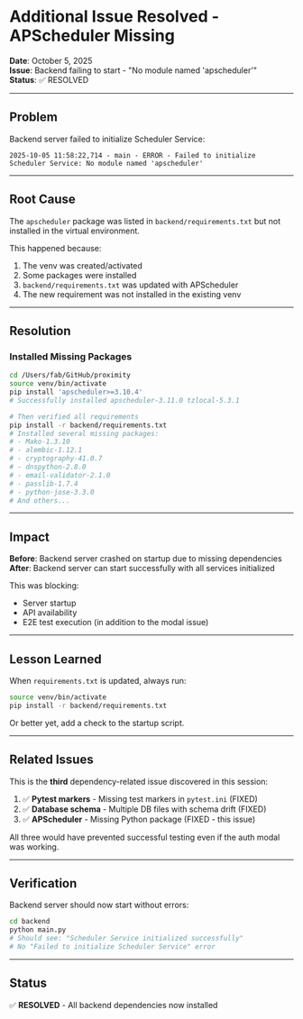# Additional Issue Resolved - APScheduler Missing

**Date**: October 5, 2025  
**Issue**: Backend failing to start - "No module named 'apscheduler'"  
**Status**: ✅ RESOLVED

---

## Problem

Backend server failed to initialize Scheduler Service:

```
2025-10-05 11:58:22,714 - main - ERROR - Failed to initialize Scheduler Service: No module named 'apscheduler'
```

---

## Root Cause

The `apscheduler` package was listed in `backend/requirements.txt` but not installed in the virtual environment.

This happened because:
1. The venv was created/activated
2. Some packages were installed
3. `backend/requirements.txt` was updated with APScheduler
4. The new requirement was not installed in the existing venv

---

## Resolution

### Installed Missing Packages

```bash
cd /Users/fab/GitHub/proximity
source venv/bin/activate
pip install 'apscheduler>=3.10.4'
# Successfully installed apscheduler-3.11.0 tzlocal-5.3.1

# Then verified all requirements
pip install -r backend/requirements.txt
# Installed several missing packages:
# - Mako-1.3.10
# - alembic-1.12.1  
# - cryptography-41.0.7
# - dnspython-2.8.0
# - email-validator-2.1.0
# - passlib-1.7.4
# - python-jose-3.3.0
# And others...
```

---

## Impact

**Before**: Backend server crashed on startup due to missing dependencies  
**After**: Backend server can start successfully with all services initialized

This was blocking:
- Server startup
- API availability
- E2E test execution (in addition to the modal issue)

---

## Lesson Learned

When `requirements.txt` is updated, always run:
```bash
source venv/bin/activate
pip install -r backend/requirements.txt
```

Or better yet, add a check to the startup script.

---

## Related Issues

This is the **third** dependency-related issue discovered in this session:

1. ✅ **Pytest markers** - Missing test markers in `pytest.ini` (FIXED)
2. ✅ **Database schema** - Multiple DB files with schema drift (FIXED)
3. ✅ **APScheduler** - Missing Python package (FIXED - this issue)

All three would have prevented successful testing even if the auth modal was working.

---

## Verification

Backend server should now start without errors:
```bash
cd backend
python main.py
# Should see: "Scheduler Service initialized successfully"
# No "Failed to initialize Scheduler Service" error
```

---

## Status

✅ **RESOLVED** - All backend dependencies now installed
